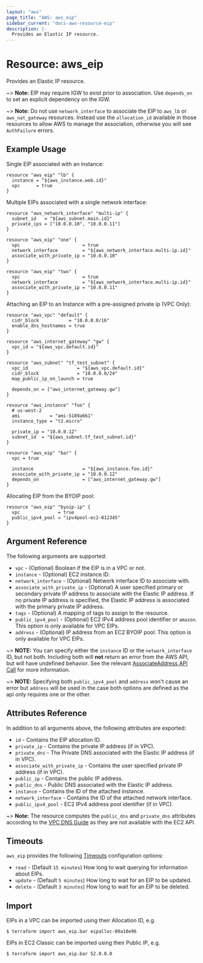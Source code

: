 ```yaml
---
layout: "aws"
page_title: "AWS: aws_eip"
sidebar_current: "docs-aws-resource-eip"
description: |-
  Provides an Elastic IP resource.
---
```


# Resource: aws_eip

Provides an Elastic IP resource.

~> **Note:** EIP may require IGW to exist prior to association. Use `depends_on` to set an explicit dependency on the IGW.

~> **Note:** Do not use `network_interface` to associate the EIP to `aws_lb` or `aws_nat_gateway` resources. Instead use the `allocation_id` available in those resources to allow AWS to manage the association, otherwise you will see `AuthFailure` errors.

## Example Usage

Single EIP associated with an instance:

```hcl
resource "aws_eip" "lb" {
  instance = "${aws_instance.web.id}"
  vpc      = true
}
```

Multiple EIPs associated with a single network interface:

```hcl
resource "aws_network_interface" "multi-ip" {
  subnet_id   = "${aws_subnet.main.id}"
  private_ips = ["10.0.0.10", "10.0.0.11"]
}

resource "aws_eip" "one" {
  vpc                       = true
  network_interface         = "${aws_network_interface.multi-ip.id}"
  associate_with_private_ip = "10.0.0.10"
}

resource "aws_eip" "two" {
  vpc                       = true
  network_interface         = "${aws_network_interface.multi-ip.id}"
  associate_with_private_ip = "10.0.0.11"
}
```

Attaching an EIP to an Instance with a pre-assigned private ip (VPC Only):

```hcl
resource "aws_vpc" "default" {
  cidr_block           = "10.0.0.0/16"
  enable_dns_hostnames = true
}

resource "aws_internet_gateway" "gw" {
  vpc_id = "${aws_vpc.default.id}"
}

resource "aws_subnet" "tf_test_subnet" {
  vpc_id                  = "${aws_vpc.default.id}"
  cidr_block              = "10.0.0.0/24"
  map_public_ip_on_launch = true

  depends_on = ["aws_internet_gateway.gw"]
}

resource "aws_instance" "foo" {
  # us-west-2
  ami           = "ami-5189a661"
  instance_type = "t2.micro"

  private_ip = "10.0.0.12"
  subnet_id  = "${aws_subnet.tf_test_subnet.id}"
}

resource "aws_eip" "bar" {
  vpc = true

  instance                  = "${aws_instance.foo.id}"
  associate_with_private_ip = "10.0.0.12"
  depends_on                = ["aws_internet_gateway.gw"]
}
```

Allocating EIP from the BYOIP pool:

```hcl
resource "aws_eip" "byoip-ip" {
  vpc              = true
  public_ipv4_pool = "ipv4pool-ec2-012345"
}
```

## Argument Reference

The following arguments are supported:

* `vpc` - (Optional) Boolean if the EIP is in a VPC or not.
* `instance` - (Optional) EC2 instance ID.
* `network_interface` - (Optional) Network interface ID to associate with.
* `associate_with_private_ip` - (Optional) A user specified primary or secondary private IP address to
  associate with the Elastic IP address. If no private IP address is specified,
  the Elastic IP address is associated with the primary private IP address.
* `tags` - (Optional) A mapping of tags to assign to the resource.
* `public_ipv4_pool` - (Optional) EC2 IPv4 address pool identifier or `amazon`. This option is only available for VPC EIPs.
* `address` - (Optional) IP address from an EC2 BYOIP pool. This option is only available for VPC EIPs.

~> **NOTE:** You can specify either the `instance` ID or the `network_interface` ID,
but not both. Including both will **not** return an error from the AWS API, but will
have undefined behavior. See the relevant [AssociateAddress API Call][1] for
more information.

~> **NOTE:** Specifying both `public_ipv4_pool` and `address` won't cause an error but `address` will be used in the
case both options are defined as the api only requires one or the other.

## Attributes Reference

In addition to all arguments above, the following attributes are exported:

* `id` - Contains the EIP allocation ID.
* `private_ip` - Contains the private IP address (if in VPC).
* `private_dns` - The Private DNS associated with the Elastic IP address (if in VPC).
* `associate_with_private_ip` - Contains the user specified private IP address
(if in VPC).
* `public_ip` - Contains the public IP address.
* `public_dns` - Public DNS associated with the Elastic IP address.
* `instance` - Contains the ID of the attached instance.
* `network_interface` - Contains the ID of the attached network interface.
* `public_ipv4_pool` - EC2 IPv4 address pool identifier (if in VPC).

~> **Note:** The resource computes the `public_dns` and `private_dns` attributes according to the [VPC DNS Guide](https://docs.aws.amazon.com/vpc/latest/userguide/vpc-dns.html#vpc-dns-hostnames) as they are not available with the EC2 API.

## Timeouts
`aws_eip` provides the following [Timeouts](/docs/configuration/resources.html#timeouts) configuration options:

- `read` - (Default `15 minutes`) How long to wait querying for information about EIPs.
- `update` - (Default `5 minutes`) How long to wait for an EIP to be updated.
- `delete` - (Default `3 minutes`) How long to wait for an EIP to be deleted.

## Import

EIPs in a VPC can be imported using their Allocation ID, e.g.

```
$ terraform import aws_eip.bar eipalloc-00a10e96
```

EIPs in EC2 Classic can be imported using their Public IP, e.g.

```
$ terraform import aws_eip.bar 52.0.0.0
```

[1]: https://docs.aws.amazon.com/AWSEC2/latest/APIReference/API_AssociateAddress.html

